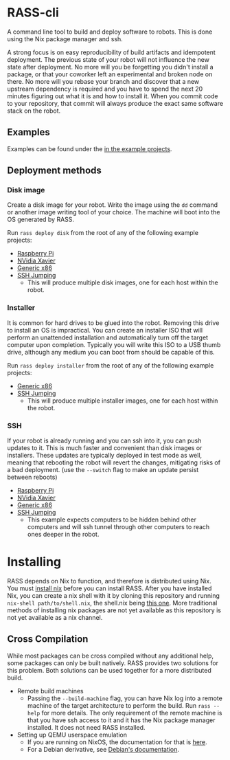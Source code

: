 # RASS-cli

A command line tool to build and deploy software to robots. This is done using the Nix package manager and ssh.

A strong focus is on easy reproducibility of build artifacts and idempotent deployment. The previous state of your robot will not influence the new state after deployment. No more will you be forgetting you didn't install a package, or that your coworker left an experimental and broken node on there. No more will you rebase your branch and discover that a new upstream dependency is required and you have to spend the next 20 minutes figuring out what it is and how to install it. When you commit code to your repository, that commit will always produce the exact same software stack on the robot.

## Examples

Examples can be found under the [in the example projects](example_projects).

## Deployment methods

### Disk image

Create a disk image for your robot. Write the image using the `dd` command or another image writing tool of your choice. The machine will boot into the OS generated by RASS.

Run `rass deploy disk` from the root of any of the following example projects:
* [Raspberry Pi](example_projects/raspberry_pi)
* [NVidia Xavier](example_projects/nvidia-xavier-agx)
* [Generic x86](example_projects/nvidia-xavier-agx)
* [SSH Jumping](example_projects/ssh_jumping)
  * This will produce multiple disk images, one for each host within the robot.

### Installer

It is common for hard drives to be glued into the robot. Removing this drive to install an OS is impractical. You can create an installer ISO that will perform an unattended installation and automatically turn off the target computer upon completion. Typically you will write this ISO to a USB thumb drive, although any medium you can boot from should be capable of this.

Run `rass deploy installer` from the root of any of the following example projects:
* [Generic x86](example_projects/nvidia-xavier-agx)
* [SSH Jumping](example_projects/ssh_jumping)
  * This will produce multiple installer images, one for each host within the robot.

### SSH

If your robot is already running and you can ssh into it, you can push updates to it. This is much faster and convenient than disk images or installers. These updates are typically deployed in test mode as well, meaning that rebooting the robot will revert the changes, mitigating risks of a bad deployment. (use the `--switch` flag to make an update persist between reboots)

* [Raspberry Pi](example_projects/raspberry_pi)
* [NVidia Xavier](example_projects/nvidia-xavier-agx)
* [Generic x86](example_projects/nvidia-xavier-agx)
* [SSH Jumping](example_projects/ssh_jumping)
  * This example expects computers to be hidden behind other computers and will ssh tunnel through other computers to reach ones deeper in the robot.

# Installing

RASS depends on Nix to function, and therefore is distributed using Nix. You must [install nix](https://nixos.org/download/) before you can install RASS. After you have installed Nix, you can create a nix shell with it by cloning this repository and running `nix-shell path/to/shell.nix`, the shell.nix being [this one](test-drive-shell.nix). More traditional methods of installing nix packages are not yet available as this repository is not yet available as a nix channel.

## Cross Compilation

While most packages can be cross compiled without any additional help, some packages can only be built natively. RASS provides two solutions for this problem. Both solutions can be used together for a more distributed build.

* Remote build machines
  * Passing the `--build-machine` flag, you can have Nix log into a remote machine of the target architecture to perform the build. Run `rass --help` for more details. The only requirement of the remote machine is that you have ssh access to it and it has the Nix package manager installed. It does not need RASS installed.
* Setting up QEMU userspace emulation
  * If you are running on NixOS, the documentation for that is [here](https://nixos.wiki/wiki/NixOS_on_ARM#Compiling_through_binfmt_QEMU).
  * For a Debian derivative, see [Debian's documentation](https://wiki.debian.org/QemuUserEmulation).